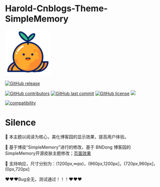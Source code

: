 # Harold-Cnblogs-Theme-SimpleMemory

<img src="./img/logo.png" height="150" />

[![GitHub release](https://img.shields.io/github/release/Harold-666/Harold-Cnblogs-Theme-SimpleMemory.svg)](https://github.com/Harold-666/Harold-Cnblogs-Theme-SimpleMemory/releases)

[![GitHub contributors](https://img.shields.io/github/contributors/Harold-666/Harold-Cnblogs-Theme-SimpleMemory.svg)](https://github.com/Harold-666/Harold-Cnblogs-Theme-SimpleMemory/graphs/contributors)
[![GitHub last commit](https://img.shields.io/github/last-commit/Harold-666/Harold-Cnblogs-Theme-SimpleMemory.svg)](https://github.com/Harold-666/Harold-Cnblogs-Theme-SimpleMemory/commits/master)
[![GitHub license](https://img.shields.io/github/license/esofar/cnblogs-theme-silence.svg)](https://github.com/BNDong/Cnblogs-Theme-SimpleMemory/blob/master/LICENSE)
[![](https://data.jsdelivr.com/v1/package/gh/Harold-666/Harold-Cnblogs-Theme-SimpleMemory/badge?style=rounded)](https://www.jsdelivr.com/package/gh/Harold-666/Harold-Cnblogs-Theme-SimpleMemory)

[![compatibility](https://camo.githubusercontent.com/31ac3f0ce805dc34a29b615131caa26cbf4dc127/68747470733a2f2f696d672e736869656c64732e696f2f62616467652f62726f777365722d2532306368726f6d6525323025374325323066697265666f782532302537432532306f706572612532302537432532307361666172692532302537432532306965253230253345253344253230392d6c69676874677265792e737667)](https://github.com/Harold-666/Harold-Cnblogs-Theme-SimpleMemory)



# Silence

📖 本主题以阅读为核心，美化博客园的显示效果，提高用户体验。 

🍰 基于博皮“SimpleMemory”进行的修改，基于 BNDong 博客园的SimpleMemory开源皮肤主题修改；[页面效果](https://www.cnblogs.com/Harold-popo/)

🧀 支持响应，尺寸分别为：(1200px,∞px)，(960px,1200px]，(720px,960px]，(0px,720px]



❤❤❤Bug全无，测试通过！！！❤❤❤
